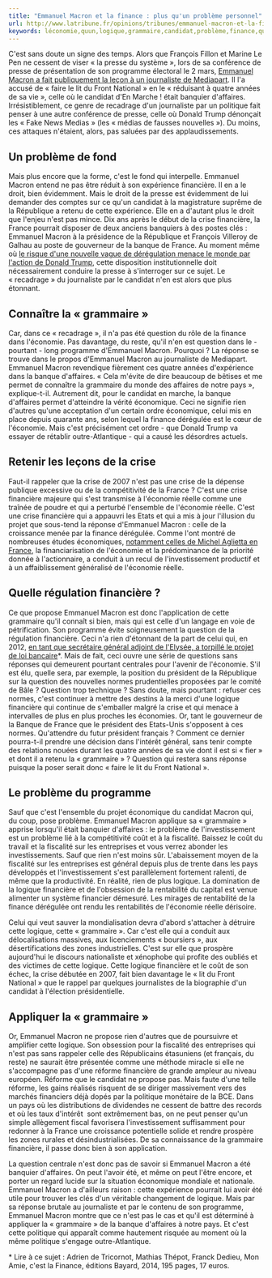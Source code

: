 ```yaml
---
title: "Emmanuel Macron et la finance : plus qu'un problème personnel"
url: http://www.latribune.fr/opinions/tribunes/emmanuel-macron-et-la-finance-plus-qu-un-probleme-personnel-652325.html
keywords: léconomie,quun,logique,grammaire,candidat,problème,finance,question,financière,crise,cest,emmanuel,personnel,macron
---
```

C\'est sans doute un signe des temps. Alors que François Fillon et Marine Le Pen ne cessent de viser « la presse du système », lors de sa conférence de presse de présentation de son programme électoral le 2 mars, [Emmanuel Macron a fait publiquement la leçon à un journaliste de Mediapart](http://www.france24.com/fr/20170302-france-presidentielle-2017-emmanuel-macron-candidat-classes-moyennes-populaires). Il l\'a accusé de « faire le lit du Front National » en le « réduisant à quatre années de sa vie », celle où le candidat d\'En Marche ! était banquier d\'affaires. Irrésistiblement, ce genre de recadrage d\'un journaliste par un politique fait penser à une autre conférence de presse, celle où Donald Trump dénonçait les « Fake News Medias » (les « médias de fausses nouvelles »). Du moins, ces attaques n\'étaient, alors, pas saluées par des applaudissements.

Un problème de fond
-------------------

Mais plus encore que la forme, c\'est le fond qui interpelle. Emmanuel Macron entend ne pas être réduit à son expérience financière. Il en a le droit, bien évidemment. Mais le droit de la presse est évidemment de lui demander des comptes sur ce qu\'un candidat à la magistrature suprême de la République a retenu de cette expérience. Elle en a d\'autant plus le droit que l\'enjeu n\'est pas mince. Dix ans après le début de la crise financière, la France pourrait disposer de deux anciens banquiers à des postes clés : Emmanuel Macron à la présidence de la République et François Villeroy de Galhau au poste de gouverneur de la banque de France. Au moment même où [le risque d\'une nouvelle vague de dérégulation menace le monde par l\'action de Donald Trump](http://www.latribune.fr/economie/international/etats-unis-pourquoi-donald-trump-mise-tout-sur-la-finance-deregulee-616373.html), cette disposition institutionnelle doit nécessairement conduire la presse à s\'interroger sur ce sujet. Le « recadrage » du journaliste par le candidat n\'en est alors que plus étonnant.

Connaître la « grammaire »
--------------------------

Car, dans ce « recadrage », il n\'a pas été question du rôle de la finance dans l\'économie. Pas davantage, du reste, qu\'il n\'en est question dans le -pourtant - long programme d\'Emmanuel Macron. Pourquoi ? La réponse se trouve dans le propos d\'Emmanuel Macron au journaliste de Mediapart.  Emmanuel Macron revendique fièrement ces quatre années d\'expérience dans la banque d\'affaires. « Cela m\'évite de dire beaucoup de bêtises et me permet de connaître la grammaire du monde des affaires de notre pays », explique-t-il. Autrement dit, pour le candidat en marche, la banque d\'affaires permet d\'atteindre la vérité économique. Ceci ne signifie rien d\'autres qu\'une acceptation d\'un certain ordre économique, celui mis en place depuis quarante ans, selon lequel la finance dérégulée est le cœur de l\'économie. Mais c\'est précisément cet ordre - que Donald Trump va essayer de rétablir outre-Atlantique - qui a causé les désordres actuels.

Retenir les leçons de la crise
------------------------------

Faut-il rappeler que la crise de 2007 n\'est pas une crise de la dépense publique excessive ou de la compétitivité de la France ? C\'est une crise financière majeure qui s\'est transmise à l\'économie réelle comme une traînée de poudre et qui a perturbé l\'ensemble de l\'économie réelle. C\'est une crise financière qui a appauvri les Etats et qui a mis à jour l\'illusion du projet que sous-tend la réponse d\'Emmanuel Macron : celle de la croissance menée par la finance dérégulée. Comme l\'ont montré de nombreuses études économiques, [notamment celles de Michel Aglietta en France](http://www.latribune.fr/economie/union-europeenne/la-crise-de-deutsche-bank-reflete-aussi-les-maux-de-l-economie-mondiale-603938.html), la financiarisation de l\'économie et la prédominance de la priorité donnée à l\'actionnaire, a conduit à un recul de l\'investissement productif et à un affaiblissement généralisé de l\'économie réelle.

Quelle régulation financière ?
------------------------------

Ce que propose Emmanuel Macron est donc l\'application de cette grammaire qu\'il connaît si bien, mais qui est celle d\'un langage en voie de pétrification. Son programme évite soigneusement la question de la régulation financière. Ceci n\'a rien d\'étonnant de la part de celui qui, en 2012, [en tant que secrétaire général adjoint de l\'Elysée, a torpillé le projet de loi bancaire](http://www.latribune.fr/opinions/20140131trib000813011/separation-bancaire-la-defaite-de-la-democratie.html)\*. Mais de fait, ceci ouvre une série de questions sans réponses qui demeurent pourtant centrales pour l\'avenir de l\'économie. S\'il est élu, quelle sera, par exemple, la position du président de la République sur la question des nouvelles normes prudentielles proposées par le comité de Bâle ? Question trop technique ? Sans doute, mais pourtant : refuser ces normes, c\'est continuer à mettre des destins à la merci d\'une logique financière qui continue de s\'emballer malgré la crise et qui menace à intervalles de plus en plus proches les économies. Or, tant le gouverneur de la Banque de France que le président des Etats-Unis s\'opposent à ces normes. Qu\'attendre du futur président français ? Comment ce dernier pourra-t-il prendre une décision dans l\'intérêt général, sans tenir compte des relations nouées durant les quatre années de sa vie dont il est si « fier » et dont il a retenu la « grammaire » ? Question qui restera sans réponse puisque la poser serait donc « faire le lit du Front National ».

Le problème du programme
------------------------

Sauf que c\'est l\'ensemble du projet économique du candidat Macron qui, du coup, pose problème. Emmanuel Macron applique sa « grammaire » apprise lorsqu\'il était banquier d\'affaires : le problème de l\'investissement est un problème lié à la compétitivité coût et à la fiscalité. Baissez le coût du travail et la fiscalité sur les entreprises et vous verrez abonder les investissements. Sauf que rien n\'est moins sûr. L\'abaissement moyen de la fiscalité sur les entreprises est général depuis plus de trente dans les pays développés et l\'investissement s\'est parallèlement fortement ralenti, de même que la productivité. En réalité, rien de plus logique. La domination de la logique financière et de l\'obsession de la rentabilité du capital est venue alimenter un système financier démesuré. Les mirages de rentabilité de la finance dérégulée ont rendu les rentabilités de l\'économie réelle dérisoire.

Celui qui veut sauver la mondialisation devra d\'abord s\'attacher à détruire cette logique, cette « grammaire ». Car c\'est elle qui a conduit aux délocalisations massives, aux licenciements « boursiers », aux désertifications des zones industrielles. C\'est sur elle que prospère aujourd\'hui le discours nationaliste et xénophobe qui profite des oubliés et des victimes de cette logique. Cette logique financière et le coût de son échec, la crise débutée en 2007, fait bien davantage le « lit du Front National » que le rappel par quelques journalistes de la biographie d\'un candidat à l\'élection présidentielle.

Appliquer la « grammaire »
--------------------------

Or, Emmanuel Macron ne propose rien d\'autres que de poursuivre et amplifier cette logique. Son obsession pour la fiscalité des entreprises qui n\'est pas sans rappeler celle des Républicains étasuniens (et français, du reste) ne saurait être présentée comme une méthode miracle si elle ne s\'accompagne pas d\'une réforme financière de grande ampleur au niveau européen. Réforme que le candidat ne propose pas. Mais faute d\'une telle réforme, les gains réalisés risquent de se diriger massivement vers des marchés financiers déjà dopés par la politique monétaire de la BCE. Dans un pays où les distributions de dividendes ne cessent de battre des records et où les taux d\'intérêt  sont extrêmement bas, on ne peut penser qu\'un simple allègement fiscal favorisera l\'investissement suffisamment pour redonner à la France une croissance potentielle solide et rendre prospère les zones rurales et désindustrialisées. De sa connaissance de la grammaire financière, il passe donc bien à son application.

La question centrale n\'est donc pas de savoir si Emmanuel Macron a été banquier d\'affaires. On peut l\'avoir été, et même on peut l\'être encore, et porter un regard lucide sur la situation économique mondiale et nationale. Emmanuel Macron a d\'ailleurs raison : cette expérience pourrait lui avoir été utile pour trouver les clés d\'un véritable changement de logique. Mais par sa réponse brutale au journaliste et par le contenu de son programme, Emmanuel Macron montre que ce n\'est pas le cas et qu\'il est déterminé à appliquer la « grammaire » de la banque d\'affaires à notre pays. Et c\'est cette politique qui apparaît comme hautement risquée au moment où la même politique s\'engage outre-Atlantique.

\* Lire à ce sujet : Adrien de Tricornot, Mathias Thépot, Franck Dedieu, Mon Amie, c\'est la Finance, éditions Bayard, 2014, 195 pages, 17 euros.
